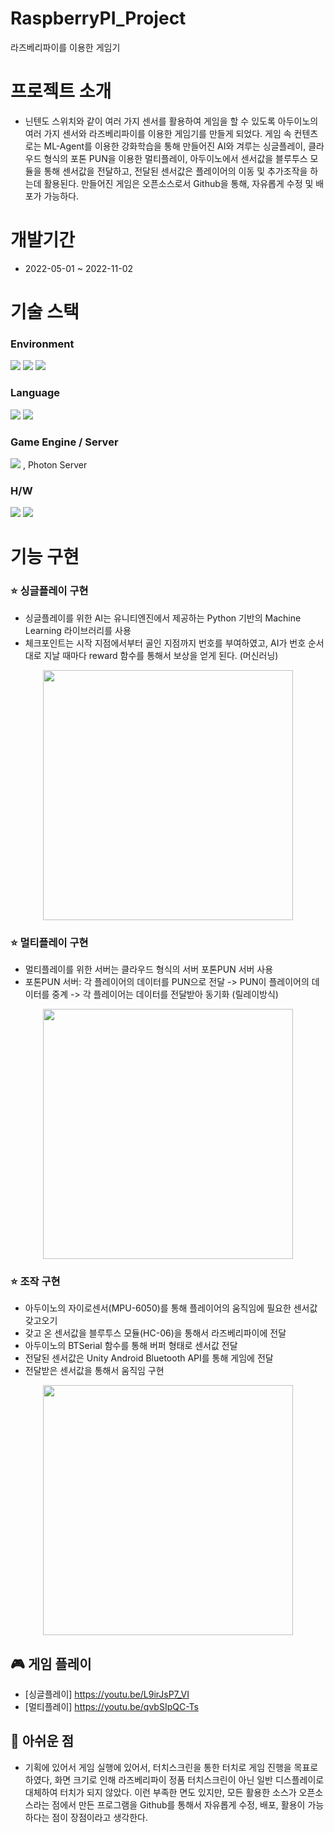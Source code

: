 # RaspberryPI_Project
라즈베리파이를 이용한 게임기

# 프로젝트 소개
 - 닌텐도 스위치와 같이 여러 가지 센서를 활용하여 게임을 할 수 있도록 아두이노의 여러 가지 센서와 라즈베리파이를 이용한 게임기를 만들게 되었다. 게임 속 컨텐츠로는 ML-Agent를 이용한 강화학습을 통해 만들어진 AI와 겨루는 싱글플레이, 클라우드 형식의 포톤 PUN을 이용한 멀티플레이, 아두이노에서 센서값을 블루투스 모듈을 통해 센서값을 전달하고, 전달된 센서값은 플레이어의 이동 및 추가조작을 하는데 활용된다. 만들어진 게임은 오픈소스로서 Github을 통해, 자유롭게 수정 및 배포가 가능하다.

# 개발기간
 - 2022-05-01 ~ 2022-11-02

# 기술 스택
### Environment
<img src="https://img.shields.io/badge/Visual Studio-5c2d91?style=flat&logo=VisualStudio&logoColor=white"/> <img src="https://img.shields.io/badge/Github-181717?style=flat&logo=Github&logoColor=white"/> <img src="https://img.shields.io/badge/Git-f05032?style=flat&logo=Git&logoColor=white"/>

### Language
<img src="https://img.shields.io/badge/C Sharp-239120?style=flat&logo=CSharp&logoColor=white"/>  <img src="https://img.shields.io/badge/Python-3776ab?style=flat&logo=Python&logoColor=white"/> 

### Game Engine / Server
<img src="https://img.shields.io/badge/Unity-000000?style=flat&logo=Unity&logoColor=white"/> , Photon Server

### H/W
<img src="https://img.shields.io/badge/Arduino-00979d?style=flat&logo=Arduino&logoColor=white"/> <img src="https://img.shields.io/badge/Raspberry Pi 4-a22846?style=flat&logo=RaspberryPi&logoColor=white"/> 


# 기능 구현
### :star: 싱글플레이 구현

- 싱글플레이를 위한 AI는 유니티엔진에서 제공하는 Python 기반의 Machine Learning 라이브러리를 사용
- 체크포인트는 시작 지점에서부터 골인 지점까지 번호를 부여하였고, AI가 번호 순서대로 지날 때마다 reward 함수를 통해서 보상을 얻게 된다. (머신러닝)
<p align="center">
  <img src="https://github.com/daktae/RaspberryPI_Project/assets/66005780/7731601e-5781-4263-b8d5-f10e922bf50e" width="400">
</p>

### :star: 멀티플레이 구현
- 멀티플레이를 위한 서버는 클라우드 형식의 서버 포톤PUN 서버 사용
- 포톤PUN 서버: 각 플레이어의 데이터를 PUN으로 전달 -> PUN이 플레이어의 데이터를 중계 -> 각 플레이어는 데이터를 전달받아 동기화 (릴레이방식)
<p align="center">
  <img src="https://github.com/daktae/RaspberryPI_Project/assets/66005780/e47928ad-2d06-4e75-a796-ff556226dc4e" width="400">
</p>

### :star: 조작 구현
- 아두이노의 자이로센서(MPU-6050)를 통해 플레이어의 움직임에 필요한 센서값 갖고오기
- 갖고 온 센서값을 블루투스 모듈(HC-06)을 통해서 라즈베리파이에 전달
- 아두이노의 BTSerial 함수를 통해 버퍼 형태로 센서값 전달
- 전달된 센서값은  Unity Android Bluetooth API를 통해 게임에 전달
- 전달받은 센서값을 통해서 움직임 구현
<p align="center">
  <img src="https://github.com/daktae/RaspberryPI_Project/assets/66005780/99606fb0-9ec9-4591-8b07-3e954f2aac9f" width="400">
</p>

## :video_game: 게임 플레이
- [싱글플레이] https://youtu.be/L9irJsP7_VI
- [멀티플레이] https://youtu.be/qvbSIpQC-Ts

## :memo: 아쉬운 점
- 기획에 있어서 게임 실행에 있어서, 터치스크린을 통한 터치로 게임 진행을 목표로 하였다, 화면 크기로 인해 라즈베리파이 정품 터치스크린이 아닌 일반 디스플레이로 대체하여 터치가 되지 않았다. 이런 부족한 면도 있지만, 모든 활용한 소스가 오픈소스라는 점에서 만든 프로그램을 Github를 통해서 자유롭게 수정, 배포, 활용이 가능하다는 점이 장점이라고 생각한다. 

